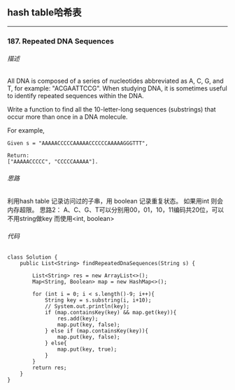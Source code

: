 ## hash table哈希表

---
### 187. Repeated DNA Sequences

###### 描述
All DNA is composed of a series of nucleotides abbreviated as A, C, G, and T, for example: "ACGAATTCCG". When studying DNA, it is sometimes useful to identify repeated sequences within the DNA.

Write a function to find all the 10-letter-long sequences (substrings) that occur more than once in a DNA molecule.

For example,
```
Given s = "AAAAACCCCCAAAAACCCCCCAAAAAGGGTTT",

Return:
["AAAAACCCCC", "CCCCCAAAAA"].
```
###### 思路
利用hash table 记录访问过的子串，用 boolean 记录重复状态。 如果用int 则会内存超限。 
思路2：
  A、C、G、T可以分别用00，01，10，11编码共20位，可以不用string做key 而使用<int, boolean>
###### 代码
```
class Solution {
    public List<String> findRepeatedDnaSequences(String s) {
        
        List<String> res = new ArrayList<>();
        Map<String, Boolean> map = new HashMap<>();
        
        for (int i = 0; i < s.length()-9; i++){
            String key = s.substring(i, i+10);
            // System.out.println(key);
            if (map.containsKey(key) && map.get(key)){
                res.add(key);
                map.put(key, false);
            } else if (map.containsKey(key)){
                map.put(key, false);
            } else{
                map.put(key, true);
            }
        }
        return res;
    }
}
```

